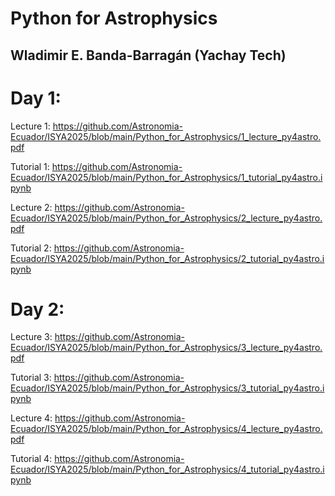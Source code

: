 # Python for Astrophysics
## Wladimir E. Banda-Barragán (Yachay Tech)

# Day 1:

Lecture 1: https://github.com/Astronomia-Ecuador/ISYA2025/blob/main/Python_for_Astrophysics/1_lecture_py4astro.pdf

Tutorial 1: https://github.com/Astronomia-Ecuador/ISYA2025/blob/main/Python_for_Astrophysics/1_tutorial_py4astro.ipynb


Lecture 2: https://github.com/Astronomia-Ecuador/ISYA2025/blob/main/Python_for_Astrophysics/2_lecture_py4astro.pdf

Tutorial 2: https://github.com/Astronomia-Ecuador/ISYA2025/blob/main/Python_for_Astrophysics/2_tutorial_py4astro.ipynb

# Day 2:

Lecture 3: https://github.com/Astronomia-Ecuador/ISYA2025/blob/main/Python_for_Astrophysics/3_lecture_py4astro.pdf

Tutorial 3: https://github.com/Astronomia-Ecuador/ISYA2025/blob/main/Python_for_Astrophysics/3_tutorial_py4astro.ipynb


Lecture 4: https://github.com/Astronomia-Ecuador/ISYA2025/blob/main/Python_for_Astrophysics/4_lecture_py4astro.pdf

Tutorial 4: https://github.com/Astronomia-Ecuador/ISYA2025/blob/main/Python_for_Astrophysics/4_tutorial_py4astro.ipynb
